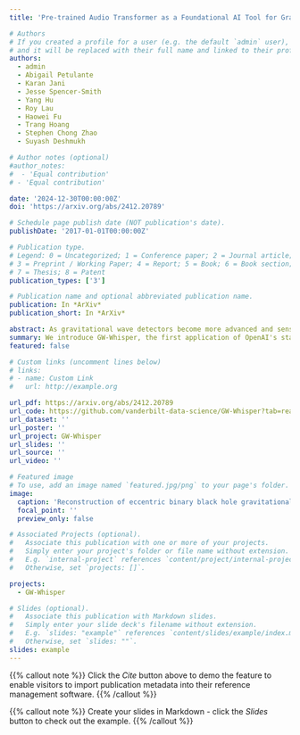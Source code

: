 ```yaml
---
title: 'Pre-trained Audio Transformer as a Foundational AI Tool for Gravitational Waves'

# Authors
# If you created a profile for a user (e.g. the default `admin` user), write the username (folder name) here
# and it will be replaced with their full name and linked to their profile.
authors:
  - admin
  - Abigail Petulante
  - Karan Jani
  - Jesse Spencer-Smith
  - Yang Hu
  - Roy Lau
  - Haowei Fu
  - Trang Hoang
  - Stephen Chong Zhao
  - Suyash Deshmukh

# Author notes (optional)
#author_notes:
#  - 'Equal contribution'
# - 'Equal contribution'

date: '2024-12-30T00:00:00Z'
doi: 'https://arxiv.org/abs/2412.20789'

# Schedule page publish date (NOT publication's date).
publishDate: '2017-01-01T00:00:00Z'

# Publication type.
# Legend: 0 = Uncategorized; 1 = Conference paper; 2 = Journal article;
# 3 = Preprint / Working Paper; 4 = Report; 5 = Book; 6 = Book section;
# 7 = Thesis; 8 = Patent
publication_types: ['3']

# Publication name and optional abbreviated publication name.
publication: In *ArXiv*
publication_short: In *ArXiv*

abstract: As gravitational wave detectors become more advanced and sensitive, the number of signals recorded by Advanced LIGO and Virgo from merging compact objects is expected to rise dramatically. This surge in detection rates necessitates the development of adaptable, scalable, and efficient tools capable of addressing a wide range of tasks in gravitational wave astronomy. Foundational AI models present a transformative opportunity in this context by providing a unified framework that can be fine-tuned for diverse applications while leveraging the power of large-scale pre-training. In this work, we explore how advanced transformer models, specifically OpenAI's Whisper, can be adapted as a foundational model for gravitational wave data analysis. By fine-tuning Whisper’s encoder model—originally trained on extensive audio data—and combining it with neural networks for specialized tasks, we achieve reliable results in detecting astrophysical signals and classifying transient noise artifacts or `glitches'. This represents the first application of open-source transformer models, pre-trained on unrelated tasks, for gravitational wave research, demonstrating their potential to enable versatile and efficient data analysis in the era of rapidly increasing detection rates.
summary: We introduce GW-Whisper, the first application of OpenAI's state-of-the-art audio transformer model, Whisper, for gravitational wave data analysis. We fine-tune the pre-trained Whisper encoder for two critical applications: GW signal detection and glitch classification, demonstrating the robustness and versatility of the model. This work lays the foundation of adapting Whisper into a foundational AI model for gravitational wave data analysis.
featured: false

# Custom links (uncomment lines below)
# links:
# - name: Custom Link
#   url: http://example.org

url_pdf: https://arxiv.org/abs/2412.20789
url_code: https://github.com/vanderbilt-data-science/GW-Whisper?tab=readme-ov-file
url_dataset: ''
url_poster: ''
url_project: GW-Whisper
url_slides: ''
url_source: ''
url_video: ''

# Featured image
# To use, add an image named `featured.jpg/png` to your page's folder.
image:
  caption: 'Reconstruction of eccentric binary black hole gravitational wave signals using AWaRe'
  focal_point: ''
  preview_only: false

# Associated Projects (optional).
#   Associate this publication with one or more of your projects.
#   Simply enter your project's folder or file name without extension.
#   E.g. `internal-project` references `content/project/internal-project/index.md`.
#   Otherwise, set `projects: []`.

projects:
  - GW-Whisper

# Slides (optional).
#   Associate this publication with Markdown slides.
#   Simply enter your slide deck's filename without extension.
#   E.g. `slides: "example"` references `content/slides/example/index.md`.
#   Otherwise, set `slides: ""`.
slides: example
---
```


{{% callout note %}}
Click the _Cite_ button above to demo the feature to enable visitors to import publication metadata into their reference management software.
{{% /callout %}}

{{% callout note %}}
Create your slides in Markdown - click the _Slides_ button to check out the example.
{{% /callout %}}
